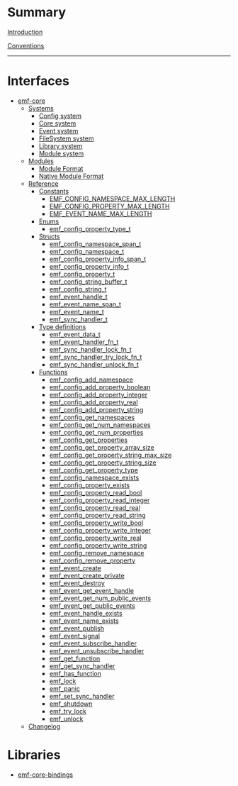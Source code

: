 # Summary

[Introduction](./introduction.md)

[Conventions](./conventions.md)

---

# Interfaces

- [emf-core](./emf-core/README.md)
    - [Systems](./emf-core/systems/README.md)
        - [Config system](./emf-core/systems/config.md)
        - [Core system](./emf-core/systems/core.md)
        - [Event system](./emf-core/systems/event.md)
        - [FileSystem system](./emf-core/systems/filesystem.md)
        - [Library system](./emf-core/systems/library.md)
        - [Module system](./emf-core/systems/module.md)
    - [Modules]()
        - [Module Format]()
        - [Native Module Format]()
    - [Reference](./emf-core/reference/README.md)
        - [Constants]()
            - [EMF_CONFIG_NAMESPACE_MAX_LENGTH](./emf-core/reference/constant.EMF_CONFIG_NAMESPACE_MAX_LENGTH.md)
            - [EMF_CONFIG_PROPERTY_MAX_LENGTH](./emf-core/reference/constant.EMF_CONFIG_PROPERTY_MAX_LENGTH.md)
            - [EMF_EVENT_NAME_MAX_LENGTH](./emf-core/reference/constant.EMF_EVENT_NAME_MAX_LENGTH.md)
        - [Enums]()
            - [emf_config_property_type_t](./emf-core/reference/enum.emf_config_property_type_t.md)
        - [Structs]()
            - [emf_config_namespace_span_t](./emf-core/reference/struct.emf_config_namespace_span_t.md)
            - [emf_config_namespace_t](./emf-core/reference/struct.emf_config_namespace_t.md)
            - [emf_config_property_info_span_t](./emf-core/reference/struct.emf_config_property_info_span_t.md)
            - [emf_config_property_info_t](./emf-core/reference/struct.emf_config_property_info_t.md)
            - [emf_config_property_t](./emf-core/reference/struct.emf_config_property_t.md)
            - [emf_config_string_buffer_t](./emf-core/reference/struct.emf_config_string_buffer_t.md)
            - [emf_config_string_t](./emf-core/reference/struct.emf_config_string_t.md)
            - [emf_event_handle_t](./emf-core/reference/struct.emf_event_handle_t.md)
            - [emf_event_name_span_t](./emf-core/reference/struct.emf_event_name_span_t.md)
            - [emf_event_name_t](./emf-core/reference/struct.emf_event_name_t.md)
            - [emf_sync_handler_t](./emf-core/reference/struct.emf_sync_handler_t.md)
        - [Type definitions]()
            - [emf_event_data_t](./emf-core/reference/type.emf_event_data_t.md)
            - [emf_event_handler_fn_t](./emf-core/reference/type.emf_event_handler_fn_t.md)
            - [emf_sync_handler_lock_fn_t](./emf-core/reference/type.emf_sync_handler_lock_fn_t.md)
            - [emf_sync_handler_try_lock_fn_t](./emf-core/reference/type.emf_sync_handler_try_lock_fn_t.md)
            - [emf_sync_handler_unlock_fn_t](./emf-core/reference/type.emf_sync_handler_unlock_fn_t.md)
        - [Functions]()
            - [emf_config_add_namespace](./emf-core/reference/fn.emf_config_add_namespace.md)
            - [emf_config_add_property_boolean](./emf-core/reference/fn.emf_config_add_property_boolean.md)
            - [emf_config_add_property_integer](./emf-core/reference/fn.emf_config_add_property_integer.md)
            - [emf_config_add_property_real](./emf-core/reference/fn.emf_config_add_property_real.md)
            - [emf_config_add_property_string](./emf-core/reference/fn.emf_config_add_property_string.md)
            - [emf_config_get_namespaces](./emf-core/reference/fn.emf_config_get_namespaces.md)
            - [emf_config_get_num_namespaces](./emf-core/reference/fn.emf_config_get_num_namespaces.md)
            - [emf_config_get_num_properties](./emf-core/reference/fn.emf_config_get_num_properties.md)
            - [emf_config_get_properties](./emf-core/reference/fn.emf_config_get_properties.md)
            - [emf_config_get_property_array_size](./emf-core/reference/fn.emf_config_get_property_array_size.md)
            - [emf_config_get_property_string_max_size](./emf-core/reference/fn.emf_config_get_property_string_max_size.md)
            - [emf_config_get_property_string_size](./emf-core/reference/fn.emf_config_get_property_string_size.md)
            - [emf_config_get_property_type](./emf-core/reference/fn.emf_config_get_property_type.md)
            - [emf_config_namespace_exists](./emf-core/reference/fn.emf_config_namespace_exists.md)
            - [emf_config_property_exists](./emf-core/reference/fn.emf_config_property_exists.md)
            - [emf_config_property_read_bool](./emf-core/reference/fn.emf_config_property_read_bool.md)
            - [emf_config_property_read_integer](./emf-core/reference/fn.emf_config_property_read_integer.md)
            - [emf_config_property_read_real](./emf-core/reference/fn.emf_config_property_read_real.md)
            - [emf_config_property_read_string](./emf-core/reference/fn.emf_config_property_read_string.md)
            - [emf_config_property_write_bool](./emf-core/reference/fn.emf_config_property_write_bool.md)
            - [emf_config_property_write_integer](./emf-core/reference/fn.emf_config_property_write_integer.md)
            - [emf_config_property_write_real](./emf-core/reference/fn.emf_config_property_write_real.md)
            - [emf_config_property_write_string](./emf-core/reference/fn.emf_config_property_write_string.md)
            - [emf_config_remove_namespace](./emf-core/reference/fn.emf_config_remove_namespace.md)
            - [emf_config_remove_property](./emf-core/reference/fn.emf_config_remove_property.md)
            - [emf_event_create](./emf-core/reference/fn.emf_event_create.md)
            - [emf_event_create_private](./emf-core/reference/fn.emf_event_create_private.md)
            - [emf_event_destroy](./emf-core/reference/fn.emf_event_destroy.md)
            - [emf_event_get_event_handle](./emf-core/reference/fn.emf_event_get_event_handle.md)
            - [emf_event_get_num_public_events](./emf-core/reference/fn.emf_event_get_num_public_events.md)
            - [emf_event_get_public_events](./emf-core/reference/fn.emf_event_get_public_events.md)
            - [emf_event_handle_exists](./emf-core/reference/fn.emf_event_handle_exists.md)
            - [emf_event_name_exists](./emf-core/reference/fn.emf_event_name_exists.md)
            - [emf_event_publish](./emf-core/reference/fn.emf_event_publish.md)
            - [emf_event_signal](./emf-core/reference/fn.emf_event_signal.md)
            - [emf_event_subscribe_handler](./emf-core/reference/fn.emf_event_subscribe_handler.md)
            - [emf_event_unsubscribe_handler](./emf-core/reference/fn.emf_event_unsubscribe_handler.md)
            - [emf_get_function](./emf-core/reference/fn.emf_get_function.md)
            - [emf_get_sync_handler](./emf-core/reference/fn.emf_get_sync_handler.md)
            - [emf_has_function](./emf-core/reference/fn.emf_has_function.md)
            - [emf_lock](./emf-core/reference/fn.emf_lock.md)
            - [emf_panic](./emf-core/reference/fn.emf_panic.md)
            - [emf_set_sync_handler](./emf-core/reference/fn.emf_set_sync_handler.md)
            - [emf_shutdown](./emf-core/reference/fn.emf_shutdown.md)
            - [emf_try_lock](./emf-core/reference/fn.emf_try_lock.md)
            - [emf_unlock](./emf-core/reference/fn.emf_unlock.md)
    - [Changelog]()

# Libraries

- [emf-core-bindings]()
